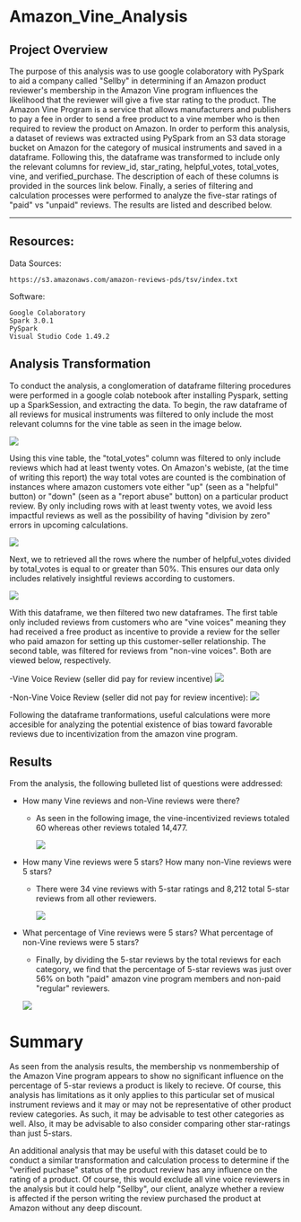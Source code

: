 # Amazon_Vine_Analysis

## Project Overview

The purpose of this analysis was to use google colaboratory with PySpark to aid a company called "Sellby" in determining if an Amazon product reviewer's membership in the Amazon Vine program influences the likelihood that the reviewer will give a five star rating to the product.  The Amazon Vine Program is a service that allows manufacturers and publishers to pay a fee in order to send a free product to a vine member who is then required to review the product on Amazon.  In order to perform this analysis, a dataset of reviews was extracted using PySpark from an S3 data storage bucket on Amazon for the category of musical instruments and saved in a dataframe.  Following this, the dataframe was transformed to include only the relevant columns for review_id, star_rating, helpful_votes, total_votes, vine, and verified_purchase.  The description of each of these columns is provided in the sources link below.  Finally, a series of filtering and calculation processes were performed to analyze the five-star ratings of "paid" vs "unpaid" reviews.  The results are listed and described below.

---------------------------------------------
## Resources:

Data Sources: 

    https://s3.amazonaws.com/amazon-reviews-pds/tsv/index.txt

Software: 

    Google Colaboratory
    Spark 3.0.1
    PySpark
    Visual Studio Code 1.49.2


## Analysis Transformation

To conduct the analysis, a conglomeration of dataframe filtering procedures were performed in a google colab notebook after installing Pyspark, setting up a SparkSession, and extracting the data.  To begin, the raw dataframe of all reviews for musical instruments was filtered to only include the most relevant columns for the vine table as seen in the image below.

![](Images_for_readme/Vine_table.png)

Using this vine table, the "total_votes" column was filtered to only include reviews which had at least twenty votes.  On Amazon's webiste, (at the time of writing this report) the way total votes are counted is the combination of instances where amazon customers vote either "up" (seen as a "helpful" button) or "down" (seen as a "report abuse" button) on a particular product review.  By only including rows with at least twenty votes, we avoid less impactful reviews as well as the possibility of having "division by zero" errors in upcoming calculations.

![](Images_for_readme/at_least_20_votes.png)

Next, we to retrieved all the rows where the number of helpful_votes divided by total_votes is equal to or greater than 50%.  This ensures our data only includes relatively insightful reviews according to customers.

![](Images_for_readme/helpful_at_least_half.png)

With this dataframe, we then filtered two new dataframes.  The first table only included reviews from customers who are "vine voices" meaning they had received a free product as incentive to provide a review for the seller who paid amazon for setting up this customer-seller relationship.  The second table, was filtered for reviews from "non-vine voices".  Both are viewed below, respectively.


-Vine Voice Review (seller did pay for review incentive)
![](Images_for_readme/vine_member_yes.png)

-Non-Vine Voice Review (seller did not pay for review incentive):
![](Images_for_readme/not_vine_member.png)

Following the dataframe tranformations, useful calculations were more accesible for analyzing the potential existence of bias toward favorable reviews due to incentivization from the amazon vine program.


## Results
From the analysis, the following bulleted list of questions were addressed:

* How many Vine reviews and non-Vine reviews were there?

    - As seen in the following image, the vine-incentivized reviews totaled 60 whereas other reviews totaled 14,477.

        ![](Images_for_readme/total_reviews.png)


* How many Vine reviews were 5 stars? How many non-Vine reviews were 5 stars?

    -   There were 34 vine reviews with 5-star ratings and 8,212 total 5-star reviews from all other reviewers.

        ![](Images_for_readme/5_star_comparison.png)


* What percentage of Vine reviews were 5 stars? What percentage of non-Vine reviews were 5 stars?

    - Finally, by dividing the 5-star reviews by the total reviews for each category, we find that the percentage of 5-star reviews was just over 56% on both "paid" amazon vine program members and non-paid "regular" reviewers.

    ![](Images_for_readme/final_percentages.png)


# Summary

As seen from the analysis results, the membership vs nonmembership of the Amazon Vine program appears to show no significant influence on the percentage of 5-star reviews a product is likely to recieve.  Of course, this analysis has limitations as it only applies to this particular set of musical instrument reviews and it may or may not be representative of other product review categories.  As such, it may be advisable to test other categories as well.  Also, it may be advisable to also consider comparing other star-ratings than just 5-stars.

An additional analysis that may be useful with this dataset could be to conduct a similar transformation and calculation process to determine if the "verified puchase" status of the product review has any influence on the rating of a product.  Of course, this would exclude all vine voice reviewers in the analysis but it could help "Sellby", our client, analyze whether a review is affected if the person writing the review purchased the product at Amazon without any deep discount.